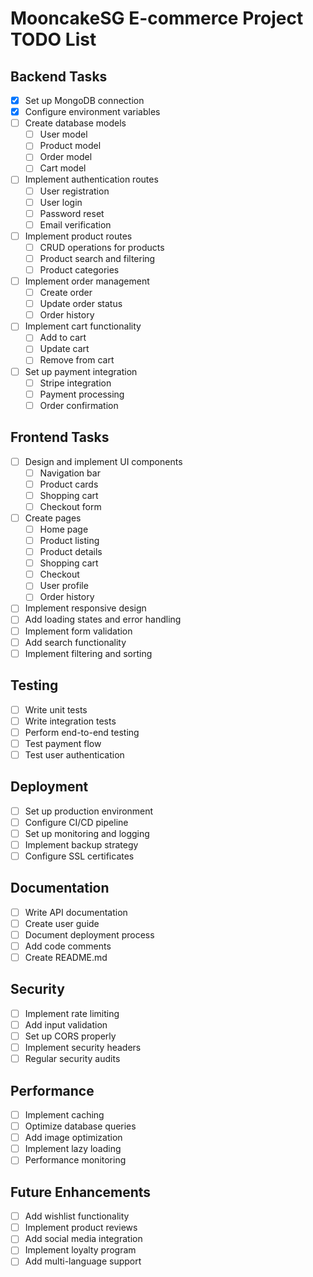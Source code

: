 # MooncakeSG E-commerce Project TODO List

## Backend Tasks
- [x] Set up MongoDB connection
- [x] Configure environment variables
- [ ] Create database models
  - [ ] User model
  - [ ] Product model
  - [ ] Order model
  - [ ] Cart model
- [ ] Implement authentication routes
  - [ ] User registration
  - [ ] User login
  - [ ] Password reset
  - [ ] Email verification
- [ ] Implement product routes
  - [ ] CRUD operations for products
  - [ ] Product search and filtering
  - [ ] Product categories
- [ ] Implement order management
  - [ ] Create order
  - [ ] Update order status
  - [ ] Order history
- [ ] Implement cart functionality
  - [ ] Add to cart
  - [ ] Update cart
  - [ ] Remove from cart
- [ ] Set up payment integration
  - [ ] Stripe integration
  - [ ] Payment processing
  - [ ] Order confirmation

## Frontend Tasks
- [ ] Design and implement UI components
  - [ ] Navigation bar
  - [ ] Product cards
  - [ ] Shopping cart
  - [ ] Checkout form
- [ ] Create pages
  - [ ] Home page
  - [ ] Product listing
  - [ ] Product details
  - [ ] Shopping cart
  - [ ] Checkout
  - [ ] User profile
  - [ ] Order history
- [ ] Implement responsive design
- [ ] Add loading states and error handling
- [ ] Implement form validation
- [ ] Add search functionality
- [ ] Implement filtering and sorting

## Testing
- [ ] Write unit tests
- [ ] Write integration tests
- [ ] Perform end-to-end testing
- [ ] Test payment flow
- [ ] Test user authentication

## Deployment
- [ ] Set up production environment
- [ ] Configure CI/CD pipeline
- [ ] Set up monitoring and logging
- [ ] Implement backup strategy
- [ ] Configure SSL certificates

## Documentation
- [ ] Write API documentation
- [ ] Create user guide
- [ ] Document deployment process
- [ ] Add code comments
- [ ] Create README.md

## Security
- [ ] Implement rate limiting
- [ ] Add input validation
- [ ] Set up CORS properly
- [ ] Implement security headers
- [ ] Regular security audits

## Performance
- [ ] Implement caching
- [ ] Optimize database queries
- [ ] Add image optimization
- [ ] Implement lazy loading
- [ ] Performance monitoring

## Future Enhancements
- [ ] Add wishlist functionality
- [ ] Implement product reviews
- [ ] Add social media integration
- [ ] Implement loyalty program
- [ ] Add multi-language support 